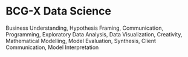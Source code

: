 # BCG-X Data Science 
Business Understanding,
Hypothesis Framing,
Communication,
Programming,
Exploratory Data Analysis,
Data Visualization,
Creativity,
Mathematical Modelling,
Model Evaluation,
Synthesis,
Client Communication,
Model Interpretation
